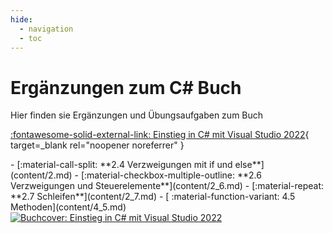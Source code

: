 ```yaml
---
hide:
  - navigation
  - toc
---
```


# Ergänzungen zum C# Buch

<div class="grid" markdown>
<div markdown>
Hier finden sie Ergänzungen und Übungsaufgaben zum Buch

[:fontawesome-solid-external-link: Einstieg in C# mit Visual Studio 2022](https://www.rheinwerk-verlag.de/einstieg-in-c-sharp-mit-visual-studio/?srsltid=AfmBOorY3PU_z9rlIXpotThlPFg9QL1k7HPnit9kBbW1_ycXkUyo_lNr){ target=_blank rel="noopener noreferrer" }

<div class="grid cards fancy" markdown>
<!-- - [:material-cursor-pointer: **1 Einführung**](content/1.md) -->
- [:material-call-split: **2.4 Verzweigungen mit if und else**](content/2.md)
- [:material-checkbox-multiple-outline: **2.6 Verzweigungen und Steuerelemente**](content/2_6.md)
- [:material-repeat: **2.7 Schleifen**](content/2_7.md)
- [ :material-function-variant: 4.5 Methoden](content/4_5.md)
<!-- - [:material-wrench: **3 Fehlerbehandlung**](content/3.md) -->
<!-- - [:material-language-csharp: **4 Erweiterte Grundlagen**](content/4.md) -->
<!-- - [:material-language-csharp: **5 Objektorientierte Programmierung**](content/5.md) -->
<!-- - [:material-dot-net: **6 Wichtige Klassen in .NET**](content/6.md) -->
<!-- - [:material-image-search: **7 Weitere Elemente eines Windows-Programms**](content/7.md) -->
<!-- - [:material-database: **8 Datenbankanwendungen**](content/8.md) -->
<!-- - [:material-draw: **9 Zeichnen mit GDI+**](content/9.md) -->
</div>

</div>

<a href="https://www.rheinwerk-verlag.de/einstieg-in-c-sharp-mit-visual-studio/?srsltid=AfmBOorY3PU_z9rlIXpotThlPFg9QL1k7HPnit9kBbW1_ycXkUyo_lNr" target="_blank" rel="noopener noreferrer">
  <img src="https://s3-eu-west-1.amazonaws.com/cover2.galileo-press.de/print/9783836288354_267.png" alt="Buchcover: Einstieg in C# mit Visual Studio 2022">
</a>

</div>
